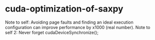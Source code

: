 # cuda-optimization-of-saxpy
Note to self: Avoiding page faults and finding an ideal execution configuration can improve performance by x1000 (real number).
Note to self 2: Never forget cudaDeviceSynchronize();

